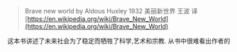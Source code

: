 
> Brave new world by Aldous Huxley 1932
> 美丽新世界 王波 译
[https://en.wikipedia.org/wiki/Brave_New_World](https://en.wikipedia.org/wiki/Brave_New_World)

这本书讲述了未来社会为了稳定而牺牲了科学,艺术和宗教. 从书中很难看出作者的
<!--stackedit_data:
eyJoaXN0b3J5IjpbMjA3Njc5OTI0OV19
-->
